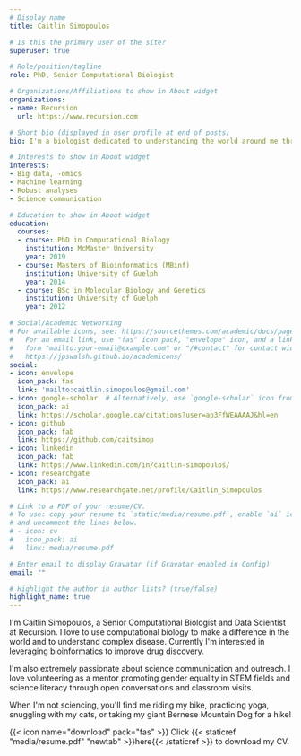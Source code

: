 ```yaml
---
# Display name
title: Caitlin Simopoulos

# Is this the primary user of the site?
superuser: true

# Role/position/tagline
role: PhD, Senior Computational Biologist

# Organizations/Affiliations to show in About widget
organizations:
- name: Recursion
  url: https://www.recursion.com

# Short bio (displayed in user profile at end of posts)
bio: I'm a biologist dedicated to understanding the world around me throught a computational lense.

# Interests to show in About widget
interests:
- Big data, -omics
- Machine learning
- Robust analyses
- Science communication

# Education to show in About widget
education:
  courses:
  - course: PhD in Computational Biology
    institution: McMaster University
    year: 2019
  - course: Masters of Bioinformatics (MBinf)
    institution: University of Guelph
    year: 2014
  - course: BSc in Molecular Biology and Genetics
    institution: University of Guelph
    year: 2012

# Social/Academic Networking
# For available icons, see: https://sourcethemes.com/academic/docs/page-builder/#icons
#   For an email link, use "fas" icon pack, "envelope" icon, and a link in the
#   form "mailto:your-email@example.com" or "/#contact" for contact widget.
#   https://jpswalsh.github.io/academicons/
social:
- icon: envelope
  icon_pack: fas
  link: 'mailto:caitlin.simopoulos@gmail.com'
- icon: google-scholar  # Alternatively, use `google-scholar` icon from `ai` icon pack
  icon_pack: ai
  link: https://scholar.google.ca/citations?user=ap3FfWEAAAAJ&hl=en 
- icon: github
  icon_pack: fab
  link: https://github.com/caitsimop
- icon: linkedin
  icon_pack: fab
  link: https://www.linkedin.com/in/caitlin-simopoulos/
- icon: researchgate
  icon_pack: ai
  link: https://www.researchgate.net/profile/Caitlin_Simopoulos

# Link to a PDF of your resume/CV.
# To use: copy your resume to `static/media/resume.pdf`, enable `ai` icons in `params.toml`, 
# and uncomment the lines below.
# - icon: cv
#   icon_pack: ai
#   link: media/resume.pdf

# Enter email to display Gravatar (if Gravatar enabled in Config)
email: ""

# Highlight the author in author lists? (true/false)
highlight_name: true
---
```


I'm Caitlin Simopoulos, a Senior Computational Biologist and Data Scientist at Recursion.
I love to use computational biology to make a difference in the world and to understand complex disease. 
Currently I'm interested in leveraging bioinformatics to improve drug discovery.

I'm also extremely passionate about science communication and outreach. I love volunteering as a mentor promoting gender equality in STEM fields and science literacy through open conversations and classroom visits.

When I'm not sciencing, you'll find me riding my bike, practicing yoga, snuggling with my cats, or taking my giant Bernese Mountain Dog for a hike!

{{< icon name="download" pack="fas" >}} Click {{< staticref "media/resume.pdf" "newtab" >}}here{{< /staticref >}} to download my CV.
